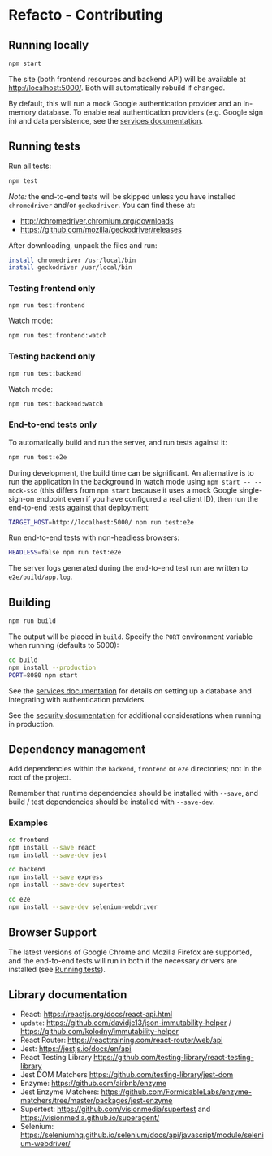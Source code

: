 # Refacto - Contributing

## Running locally

```bash
npm start
```

The site (both frontend resources and backend API) will be available at
<http://localhost:5000/>. Both will automatically rebuild if changed.

By default, this will run a mock Google authentication provider and an
in-memory database. To enable real authentication providers (e.g.
Google sign in) and data persistence, see the
[services documentation](./SERVICES.md).

## Running tests

Run all tests:

```bash
npm test
```

*Note:* the end-to-end tests will be skipped unless you have installed
`chromedriver` and/or `geckodriver`. You can find these at:

* <http://chromedriver.chromium.org/downloads>
* <https://github.com/mozilla/geckodriver/releases>

After downloading, unpack the files and run:

```bash
install chromedriver /usr/local/bin
install geckodriver /usr/local/bin
```

### Testing frontend only

```bash
npm run test:frontend
```

Watch mode:

```bash
npm run test:frontend:watch
```

### Testing backend only

```bash
npm run test:backend
```

Watch mode:

```bash
npm run test:backend:watch
```

### End-to-end tests only

To automatically build and run the server, and run tests against it:

```bash
npm run test:e2e
```

During development, the build time can be significant. An alternative
is to run the application in the background in watch mode using
`npm start -- --mock-sso` (this differs from `npm start` because it
uses a mock Google single-sign-on endpoint even if you have configured
a real client ID), then run the end-to-end tests against that
deployment:

```bash
TARGET_HOST=http://localhost:5000/ npm run test:e2e
```

Run end-to-end tests with non-headless browsers:

```bash
HEADLESS=false npm run test:e2e
```

The server logs generated during the end-to-end test run are written
to `e2e/build/app.log`.

## Building

```bash
npm run build
```

The output will be placed in `build`. Specify the `PORT` environment
variable when running (defaults to 5000):

```bash
cd build
npm install --production
PORT=8080 npm start
```

See the [services documentation](./SERVICES.md) for details on
setting up a database and integrating with authentication providers.

See the [security documentation](./SECURITY.md) for additional
considerations when running in production.

## Dependency management

Add dependencies within the `backend`, `frontend` or `e2e` directories;
not in the root of the project.

Remember that runtime dependencies should be installed with `--save`,
and build / test dependencies should be installed with `--save-dev`.

### Examples

```bash
cd frontend
npm install --save react
npm install --save-dev jest
```

```bash
cd backend
npm install --save express
npm install --save-dev supertest
```

```bash
cd e2e
npm install --save-dev selenium-webdriver
```

## Browser Support

The latest versions of Google Chrome and Mozilla Firefox are supported,
and the end-to-end tests will run in both if the necessary drivers are
installed (see [Running tests](#running-tests)).

## Library documentation

- React: <https://reactjs.org/docs/react-api.html>
- `update`: <https://github.com/davidje13/json-immutability-helper> / <https://github.com/kolodny/immutability-helper>
- React Router: <https://reacttraining.com/react-router/web/api>
- Jest: <https://jestjs.io/docs/en/api>
- React Testing Library <https://github.com/testing-library/react-testing-library>
- Jest DOM Matchers <https://github.com/testing-library/jest-dom>
- Enzyme: <https://github.com/airbnb/enzyme>
- Jest Enzyme Matchers: <https://github.com/FormidableLabs/enzyme-matchers/tree/master/packages/jest-enzyme>
- Supertest: <https://github.com/visionmedia/supertest> and <https://visionmedia.github.io/superagent/>
- Selenium: <https://seleniumhq.github.io/selenium/docs/api/javascript/module/selenium-webdriver/>
